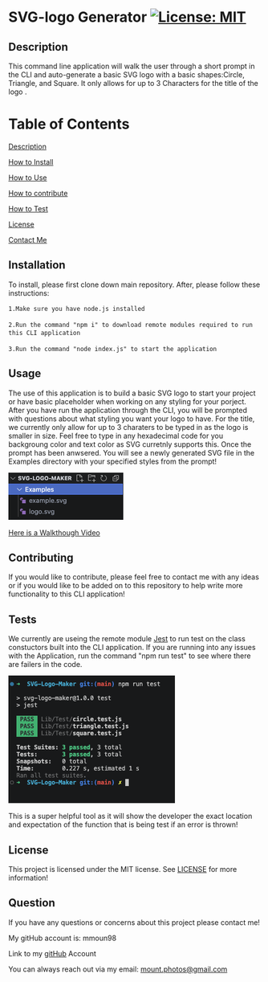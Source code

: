 # SVG-logo Generator [![License: MIT](https://img.shields.io/badge/license-MIT-green)](https://www.mit.edu/~amini/LICENSE.md)

<a name="description"></a>

## Description

This command line application will walk the user through a short prompt in the CLI and auto-generate a basic SVG logo with a basic shapes:Circle, Triangle, and Square. It only allows for up to 3 Characters for the title of the logo .

# Table of Contents

[Description](#description)

[How to Install](#install)

[How to Use](#usage)

[How to contribute](#contribute)

[How to Test](#test)

[License](#license)

[Contact Me](#contact)

<a name="install"></a>

## Installation

To install, please first clone down main repository. After, please follow these instructions:

    1.Make sure you have node.js installed

    2.Run the command "npm i" to download remote modules required to run this CLI application

    3.Run the command "node index.js" to start the application

<a name="usage"></a>

## Usage

The use of this application is to build a basic SVG logo to start your project or have basic placeholder when working on any styling for your porject. After you have run the application through the CLI, you will be prompted with questions about what styling you want your logo to have. For the title, we currently only allow for up to 3 charaters to be typed in as the logo is smaller in size. Feel free to type in any hexadecimal code for you backgroung color and text color as SVG curretnly supports this. Once the prompt has been anwsered. You will see a newly generated SVG file in the Examples directory with your specified styles from the prompt!

![Location of New SVG File](./Lib/Images/logo-exm.png)

[Here is a Walkthough Video](https://drive.google.com/file/d/1gRi_nIF_dcWi90K7VrTGyMhgQv5Alnee/view)

<a name="contribute"></a>

## Contributing

If you would like to contribute, please feel free to contact me with any ideas or if you would like to be added on to this repository to help write more functionality to this CLI application!

<a name="test"></a>

## Tests

We currently are useing the remote module [Jest](https://jestjs.io/) to run test on the class constuctors built into the CLI application. If you are running into any issues with the Application, run the command "npm run test" to see where there are failers in the code.

![CLI running the Jest Test Command](./Lib/Images/Jest-test.png)

This is a super helpful tool as it will show the developer the exact location and expectation of the function that is being test if an error is thrown!

<a name="license"></a>

## License

This project is licensed under the MIT license.
See [LICENSE](https://www.mit.edu/~amini/LICENSE.md) for more information!

<a name="contact"></a>

## Question

If you have any questions or concerns about this project please contact me!

My gitHub account is: mmoun98

Link to my [gitHub](https://github.com/mmoun98) Account

You can always reach out via my email: mount.photos@gmail.com
